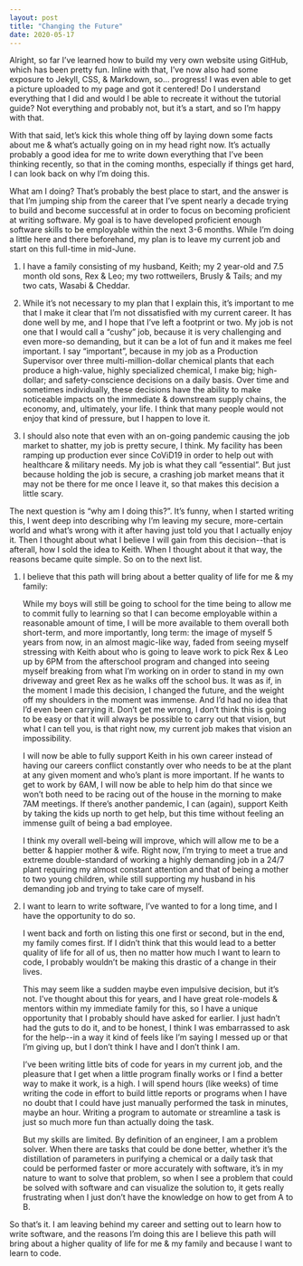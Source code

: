 ```yaml
---
layout: post
title: "Changing the Future"
date: 2020-05-17
---
```

Alright, so far I’ve learned how to build my very own website using GitHub, which has been pretty fun.  Inline with that, I’ve now also had some exposure to Jekyll, CSS, & Markdown, so... progress!  I was even able to get a picture uploaded to my page and got it centered!  Do I understand everything that I did and would I be able to recreate it without the tutorial guide?  Not everything and probably not, but it’s a start, and so I’m happy with that.

With that said, let’s kick this whole thing off by laying down some facts about me & what’s actually going on in my head right now.  It’s actually probably a good idea for me to write down everything that I’ve been thinking recently, so that in the coming months, especially if things get hard, I can look back on why I’m doing this.  

What am I doing?  That’s probably the best place to start, and the answer is that I’m jumping ship from the career that I’ve spent nearly a decade trying to build and become successful at in order to focus on becoming proficient at writing software.  My goal is to have developed proficient enough software skills to be employable within the next 3-6 months.  While I’m doing a little here and there beforehand, my plan is to leave my current job and start on this full-time in mid-June.  

1. I have a family consisting of my husband, Keith; my 2 year-old and 7.5 month old sons, Rex & Leo; my two rottweilers, Brusly & Tails; and my two cats, Wasabi & Cheddar.  


2. While it’s not necessary to my plan that I explain this, it’s important to me that I make it clear that I’m not dissatisfied with my current career.  It has done well by me, and I hope that I’ve left a footprint or two. My job is not one that I would call a “cushy” job, because it is very challenging and even more-so demanding, but it can be a lot of fun and it makes me feel important.  I say “important”, because in my job as a Production Supervisor over three multi-million-dollar chemical plants that each produce a high-value, highly specialized chemical, I make big; high-dollar; and safety-conscience decisions on a daily basis.  Over time and sometimes individually, these decisions have the ability to make noticeable impacts on the immediate & downstream supply chains, the economy, and, ultimately, your life.  I think that many people would not enjoy that kind of pressure, but I happen to love it.  


3. I should also note that even with an on-going pandemic causing the job market to shatter,  my job is pretty secure, I think.  My facility has been ramping up production ever since CoViD19 in order to help out with healthcare & military needs.  My job is what they call “essential”.  But just because holding the job is secure, a crashing job market means that it may not be there for me once I leave it, so that makes  this decision a little scary.


The next question is “why am I doing this?”.  It’s funny, when I started writing this, I went deep into describing why I’m leaving my secure, more-certain world and what’s wrong with it after having just told you that I actually enjoy it.  Then I thought about what I believe I will gain from this decision--that is afterall, how I sold the idea to Keith.  When I thought about it that way, the reasons became quite simple.  So on to the next list.

1. I believe that this path will bring about a better quality of life for me & my family:

	While my boys will still be going to school for the time being to allow me to commit fully to learning so that I can become employable within a reasonable amount of time, I will be more available to them overall both short-term, and more importantly, long term: the image of myself 5 years from now, in an almost magic-like way, faded from seeing myself stressing with Keith about who is going to leave work to pick Rex & Leo up by 6PM from the afterschool program and changed into seeing myself breaking from what I’m working on in order to stand in my own driveway and greet Rex as he walks off the school bus.  It was as if, in the moment I made this decision, I changed the future, and the weight off my shoulders in the moment was immense.  And I’d had no idea that I’d even been carrying it.  Don’t get me wrong, I don’t think this is going to be easy or that it will always be possible to carry out that vision, but what I can tell you, is that right now, my current job makes that vision an impossibility.

	I will now be able to fully support Keith in his own career instead of having our careers conflict constantly over who needs to be at the plant at any given moment and who’s plant is more important.  If he wants to get to work by 6AM, I will now be able to help him do that since we won’t both need to be racing out of the house in the morning to make 7AM meetings.  If there’s another pandemic, I can (again), support Keith by taking the kids up north to get help, but this time without feeling an immense guilt of being a bad employee.

	I think my overall well-being will improve, which will allow me to be a better & happier mother & wife.  Right now, I’m trying to meet a true and extreme double-standard of working a highly demanding job in a 24/7 plant requiring my almost constant attention and that of being a mother to two young children, while still supporting my husband in his demanding job and trying to take care of myself. 


2. I want to learn to write software, I’ve wanted to for a long time, and I have the opportunity to do so.

	I went back and forth on listing this one first or second, but in the end, my family comes first.  If I didn’t think that this would lead to a better quality of life for all of us, then no matter how much I want to learn to code, I probably wouldn’t be making this drastic of a change in their lives.

	This may seem like a sudden maybe even impulsive decision, but it’s not.  I’ve thought about this for years, and I have great role-models & mentors within my immediate family for this, so I have a unique opportunity that I probably should have asked for earlier.  I just hadn’t had the guts to do it, and to be honest, I think I was embarrassed to ask for the help--in a way it kind of feels like I’m saying I messed up or that I’m giving up, but I don’t think I have and I don’t think I am.  

	I’ve been writing little bits of code for years in my current job, and the pleasure that I get when a little program finally works or I find a better way to make it work, is a high.  I will spend hours (like weeks) of time writing the code in effort to build little reports or programs when I have no doubt that I could have just manually performed the task in minutes, maybe an hour.  Writing a program to automate or streamline a task is just so much more fun than actually doing the task. 

	But my skills are limited.  By definition of an engineer, I am a problem solver.  When there are tasks that could be done better, whether it’s the distillation of parameters in purifying a chemical or a daily task that could be performed faster or more accurately with software, it’s in my nature to want to solve that problem, so when I see a problem that could be solved with software and can visualize the solution to, it gets really frustrating when I just don’t have the knowledge on how to get from A to B.


So that’s it.  I am leaving behind my career and setting out to learn how to write software, and the reasons I’m doing this are I believe this path will bring about a higher quality of life for me & my family and because I want to learn to code.


